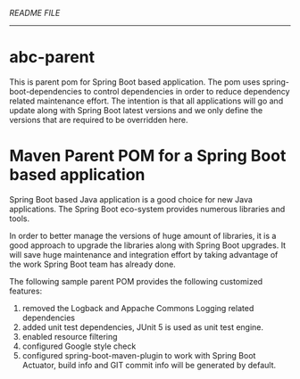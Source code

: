 _README FILE_

---

# abc-parent
This is parent pom for Spring Boot based application. The pom uses spring-boot-dependencies to control dependencies in
order to reduce dependency related maintenance effort. The intention is that all applications will go and update along
with Spring Boot latest versions and we only define the versions that are required to be overridden here.

# Maven Parent POM for a Spring Boot based application


Spring Boot based Java application is a good choice for new Java applications. The Spring Boot eco-system provides 
numerous libraries and tools.

In order to better manage the versions of huge amount of libraries, it is a good approach to upgrade the libraries along
with Spring Boot upgrades. It will save huge maintenance and integration effort by taking advantage of the work Spring
Boot team has already done.

The following sample parent POM provides the following customized features:

1. removed the Logback and Appache Commons Logging related dependencies
1. added unit test dependencies, JUnit 5 is used as unit test engine.
1. enabled resource filtering
1. configured Google style check
1. configured spring-boot-maven-plugin to work with Spring Boot Actuator, build info and GIT commit info will be generated 
   by default.
